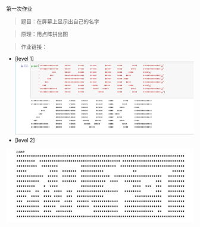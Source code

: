第一次作业
> 题目：在屏幕上显示出自己的名字

> 原理：用点阵拼出图

> 作业链接：
 - [level 1]
  ![level 1](https://github.com/cocolive/compuational_physics_N2015301510001/blob/master/%E4%BD%9C%E4%B8%9A1.png)
 - [level 2]
  
  ![level 2](https://github.com/cocolive/compuational_physics_N2015301510001/blob/master/%E6%97%A0%E6%A0%87%E9%A2%98.png)
